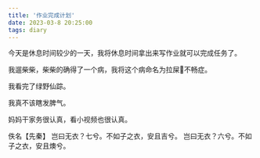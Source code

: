 ```yaml
---
title: '作业完成计划'
date: 2023-03-8 20:25:00
tags: diary
---
```

今天是休息时间较少的一天，我将休息时间拿出来写作业就可以完成任务了。

我遛柴柴，柴柴的确得了一个病，我将这个病命名为拉屎💩不畅症。

我看完了绿野仙踪。

我真不该瞎发脾气。

妈妈干家务很认真，看小视频也很认真。

佚名【先秦】
岂曰无衣？七兮。不如子之衣，安且吉兮。
岂曰无衣？六兮。不如子之衣，安且燠兮。

